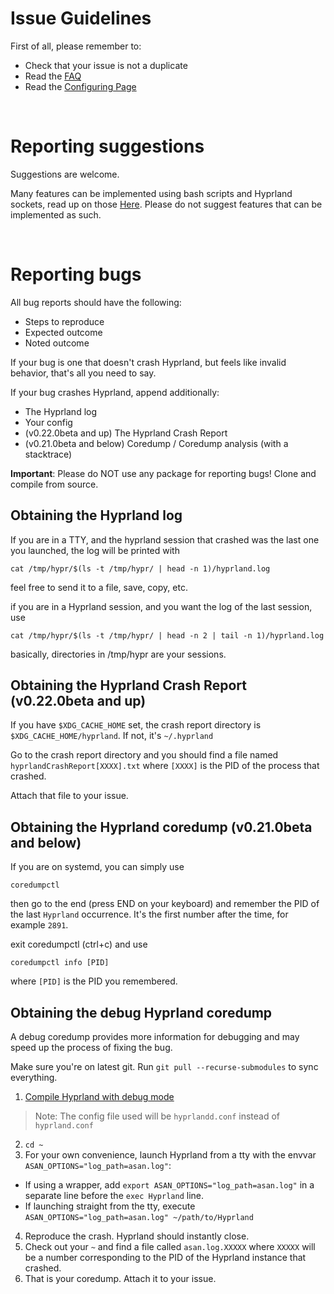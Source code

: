 # Issue Guidelines

First of all, please remember to:
- Check that your issue is not a duplicate
- Read the [FAQ](https://github.com/vaxerski/Hyprland/wiki/FAQ)
- Read the [Configuring Page](https://wiki.hyprland.org/Configuring/Configuring-Hyprland)

<br/>

# Reporting suggestions
Suggestions are welcome.

Many features can be implemented using bash scripts and Hyprland sockets, read up on those [Here](https://wiki.hyprland.org/IPC). Please do not suggest features that can be implemented as such.

<br/>

# Reporting bugs

All bug reports should have the following:
- Steps to reproduce
- Expected outcome
- Noted outcome

If your bug is one that doesn't crash Hyprland, but feels like invalid behavior, that's all you need to say.

If your bug crashes Hyprland, append additionally:
- The Hyprland log
- Your config
- (v0.22.0beta and up) The Hyprland Crash Report
- (v0.21.0beta and below) Coredump / Coredump analysis (with a stacktrace)

**Important**: Please do NOT use any package for reporting bugs! Clone and compile from source.

## Obtaining the Hyprland log
If you are in a TTY, and the hyprland session that crashed was the last one you launched, the log will be printed with
```
cat /tmp/hypr/$(ls -t /tmp/hypr/ | head -n 1)/hyprland.log
```
feel free to send it to a file, save, copy, etc.

if you are in a Hyprland session, and you want the log of the last session, use
```
cat /tmp/hypr/$(ls -t /tmp/hypr/ | head -n 2 | tail -n 1)/hyprland.log
```

basically, directories in /tmp/hypr are your sessions.

## Obtaining the Hyprland Crash Report (v0.22.0beta and up)

If you have `$XDG_CACHE_HOME` set, the crash report directory is `$XDG_CACHE_HOME/hyprland`. If not, it's `~/.hyprland`

Go to the crash report directory and you should find a file named `hyprlandCrashReport[XXXX].txt` where `[XXXX]` is the PID of the process that crashed.

Attach that file to your issue.
## Obtaining the Hyprland coredump (v0.21.0beta and below)
If you are on systemd, you can simply use
```
coredumpctl
```
then go to the end (press END on your keyboard) and remember the PID of the last `Hyprland` occurrence. It's the first number after the time, for example `2891`.

exit coredumpctl (ctrl+c) and use
```
coredumpctl info [PID]
```
where `[PID]` is the PID you remembered.

## Obtaining the debug Hyprland coredump
A debug coredump provides more information for debugging and may speed up the process of fixing the bug.

Make sure you're on latest git. Run `git pull --recurse-submodules` to sync everything.

1. [Compile Hyprland with debug mode](http://wiki.hyprland.org/Contributing-and-Debugging/#build-in-debug-mode)
> Note: The config file used will be `hyprlandd.conf` instead of `hyprland.conf`

2. `cd ~`
3. For your own convenience, launch Hyprland from a tty with the envvar `ASAN_OPTIONS="log_path=asan.log"`:
 - If using a wrapper, add `export ASAN_OPTIONS="log_path=asan.log"` in a separate line before the `exec Hyprland` line.
 - If launching straight from the tty, execute `ASAN_OPTIONS="log_path=asan.log" ~/path/to/Hyprland`
4. Reproduce the crash. Hyprland should instantly close.
5. Check out your `~` and find a file called `asan.log.XXXXX` where `XXXXX` will be a number corresponding to the PID of the Hyprland instance that crashed.
6. That is your coredump. Attach it to your issue.
